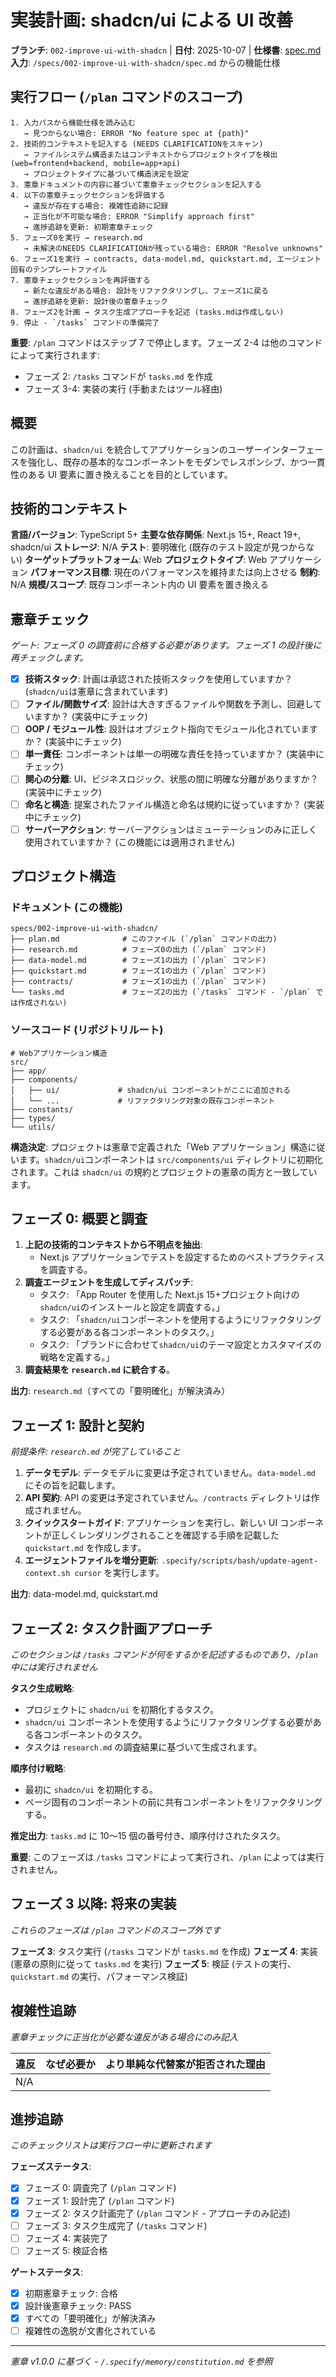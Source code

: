 # 実装計画: shadcn/ui による UI 改善

**ブランチ**: `002-improve-ui-with-shadcn` | **日付**: 2025-10-07 | **仕様書**: [spec.md](./spec.md)
**入力**: `/specs/002-improve-ui-with-shadcn/spec.md` からの機能仕様

## 実行フロー (`/plan` コマンドのスコープ)

```
1. 入力パスから機能仕様を読み込む
   → 見つからない場合: ERROR "No feature spec at {path}"
2. 技術的コンテキストを記入する (NEEDS CLARIFICATIONをスキャン)
   → ファイルシステム構造またはコンテキストからプロジェクトタイプを検出 (web=frontend+backend, mobile=app+api)
   → プロジェクトタイプに基づいて構造決定を設定
3. 憲章ドキュメントの内容に基づいて憲章チェックセクションを記入する
4. 以下の憲章チェックセクションを評価する
   → 違反が存在する場合: 複雑性追跡に記録
   → 正当化が不可能な場合: ERROR "Simplify approach first"
   → 進捗追跡を更新: 初期憲章チェック
5. フェーズ0を実行 → research.md
   → 未解決のNEEDS CLARIFICATIONが残っている場合: ERROR "Resolve unknowns"
6. フェーズ1を実行 → contracts, data-model.md, quickstart.md, エージェント固有のテンプレートファイル
7. 憲章チェックセクションを再評価する
   → 新たな違反がある場合: 設計をリファクタリングし、フェーズ1に戻る
   → 進捗追跡を更新: 設計後の憲章チェック
8. フェーズ2を計画 → タスク生成アプローチを記述 (tasks.mdは作成しない)
9. 停止 - `/tasks` コマンドの準備完了
```

**重要**: `/plan` コマンドはステップ 7 で停止します。フェーズ 2-4 は他のコマンドによって実行されます:

- フェーズ 2: `/tasks` コマンドが `tasks.md` を作成
- フェーズ 3-4: 実装の実行 (手動またはツール経由)

## 概要

この計画は、`shadcn/ui` を統合してアプリケーションのユーザーインターフェースを強化し、既存の基本的なコンポーネントをモダンでレスポンシブ、かつ一貫性のある UI 要素に置き換えることを目的としています。

## 技術的コンテキスト

**言語/バージョン**: TypeScript 5+
**主要な依存関係**: Next.js 15+, React 19+, shadcn/ui
**ストレージ**: N/A
**テスト**: 要明確化 (既存のテスト設定が見つからない)
**ターゲットプラットフォーム**: Web
**プロジェクトタイプ**: Web アプリケーション
**パフォーマンス目標**: 現在のパフォーマンスを維持または向上させる
**制約**: N/A
**規模/スコープ**: 既存コンポーネント内の UI 要素を置き換える

## 憲章チェック

_ゲート: フェーズ 0 の調査前に合格する必要があります。フェーズ 1 の設計後に再チェックします。_

- [x] **技術スタック**: 計画は承認された技術スタックを使用していますか？ (`shadcn/ui`は憲章に含まれています)
- [ ] **ファイル/関数サイズ**: 設計は大きすぎるファイルや関数を予測し、回避していますか？ (実装中にチェック)
- [ ] **OOP / モジュール性**: 設計はオブジェクト指向でモジュール化されていますか？ (実装中にチェック)
- [ ] **単一責任**: コンポーネントは単一の明確な責任を持っていますか？ (実装中にチェック)
- [ ] **関心の分離**: UI、ビジネスロジック、状態の間に明確な分離がありますか？ (実装中にチェック)
- [ ] **命名と構造**: 提案されたファイル構造と命名は規約に従っていますか？ (実装中にチェック)
- [ ] **サーバーアクション**: サーバーアクションはミューテーションのみに正しく使用されていますか？ (この機能には適用されません)

## プロジェクト構造

### ドキュメント (この機能)

```
specs/002-improve-ui-with-shadcn/
├── plan.md              # このファイル (`/plan` コマンドの出力)
├── research.md          # フェーズ0の出力 (`/plan` コマンド)
├── data-model.md        # フェーズ1の出力 (`/plan` コマンド)
├── quickstart.md        # フェーズ1の出力 (`/plan` コマンド)
├── contracts/           # フェーズ1の出力 (`/plan` コマンド)
└── tasks.md             # フェーズ2の出力 (`/tasks` コマンド - `/plan` では作成されない)
```

### ソースコード (リポジトリルート)

```
# Webアプリケーション構造
src/
├── app/
├── components/
│   ├── ui/             # shadcn/ui コンポーネントがここに追加される
│   └── ...             # リファクタリング対象の既存コンポーネント
├── constants/
├── types/
└── utils/
```

**構造決定**: プロジェクトは憲章で定義された「Web アプリケーション」構造に従います。`shadcn/ui`コンポーネントは `src/components/ui` ディレクトリに初期化されます。これは `shadcn/ui` の規約とプロジェクトの憲章の両方と一致しています。

## フェーズ 0: 概要と調査

1.  **上記の技術的コンテキストから不明点を抽出**:
    - Next.js アプリケーションでテストを設定するためのベストプラクティスを調査する。
2.  **調査エージェントを生成してディスパッチ**:
    - タスク: 「App Router を使用した Next.js 15+プロジェクト向けの`shadcn/ui`のインストールと設定を調査する。」
    - タスク: 「`shadcn/ui`コンポーネントを使用するようにリファクタリングする必要がある各コンポーネントのタスク。」
    - タスク: 「ブランドに合わせて`shadcn/ui`のテーマ設定とカスタマイズの戦略を定義する。」
3.  **調査結果を `research.md` に統合する**。

**出力**: `research.md`（すべての「要明確化」が解決済み）

## フェーズ 1: 設計と契約

_前提条件: `research.md` が完了していること_

1.  **データモデル**: データモデルに変更は予定されていません。`data-model.md` にその旨を記載します。
2.  **API 契約**: API の変更は予定されていません。`/contracts` ディレクトリは作成されません。
3.  **クイックスタートガイド**: アプリケーションを実行し、新しい UI コンポーネントが正しくレンダリングされることを確認する手順を記載した `quickstart.md` を作成します。
4.  **エージェントファイルを増分更新**: `.specify/scripts/bash/update-agent-context.sh cursor` を実行します。

**出力**: data-model.md, quickstart.md

## フェーズ 2: タスク計画アプローチ

_このセクションは `/tasks` コマンドが何をするかを記述するものであり、`/plan` 中には実行されません_

**タスク生成戦略**:

- プロジェクトに `shadcn/ui` を初期化するタスク。
- `shadcn/ui` コンポーネントを使用するようにリファクタリングする必要がある各コンポーネントのタスク。
- タスクは `research.md` の調査結果に基づいて生成されます。

**順序付け戦略**:

- 最初に `shadcn/ui` を初期化する。
- ページ固有のコンポーネントの前に共有コンポーネントをリファクタリングする。

**推定出力**: `tasks.md` に 10〜15 個の番号付き、順序付けされたタスク。

**重要**: このフェーズは `/tasks` コマンドによって実行され、`/plan` によっては実行されません。

## フェーズ 3 以降: 将来の実装

_これらのフェーズは `/plan` コマンドのスコープ外です_

**フェーズ 3**: タスク実行 (`/tasks` コマンドが `tasks.md` を作成)
**フェーズ 4**: 実装 (憲章の原則に従って `tasks.md` を実行)
**フェーズ 5**: 検証 (テストの実行、`quickstart.md` の実行、パフォーマンス検証)

## 複雑性追跡

_憲章チェックに正当化が必要な違反がある場合にのみ記入_

| 違反 | なぜ必要か | より単純な代替案が拒否された理由 |
| ---- | ---------- | -------------------------------- |
| N/A  |            |                                  |

## 進捗追跡

_このチェックリストは実行フロー中に更新されます_

**フェーズステータス**:

- [x] フェーズ 0: 調査完了 (`/plan` コマンド)
- [x] フェーズ 1: 設計完了 (`/plan` コマンド)
- [x] フェーズ 2: タスク計画完了 (`/plan` コマンド - アプローチのみ記述)
- [ ] フェーズ 3: タスク生成完了 (`/tasks` コマンド)
- [ ] フェーズ 4: 実装完了
- [ ] フェーズ 5: 検証合格

**ゲートステータス**:

- [x] 初期憲章チェック: 合格
- [x] 設計後憲章チェック: PASS
- [x] すべての「要明確化」が解決済み
- [ ] 複雑性の逸脱が文書化されている

---

_憲章 v1.0.0 に基づく - `/.specify/memory/constitution.md` を参照_
